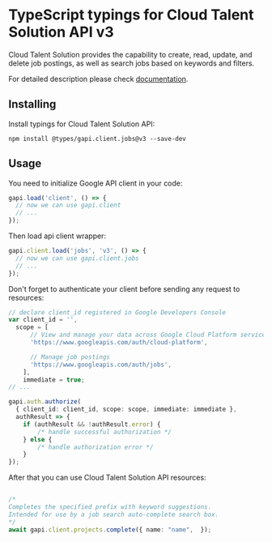 # TypeScript typings for Cloud Talent Solution API v3

Cloud Talent Solution provides the capability to create, read, update, and delete job postings, as well as search jobs based on keywords and filters.

For detailed description please check [documentation](https://cloud.google.com/talent-solution/job-search/docs/).

## Installing

Install typings for Cloud Talent Solution API:

```
npm install @types/gapi.client.jobs@v3 --save-dev
```

## Usage

You need to initialize Google API client in your code:

```typescript
gapi.load('client', () => {
  // now we can use gapi.client
  // ...
});
```

Then load api client wrapper:

```typescript
gapi.client.load('jobs', 'v3', () => {
  // now we can use gapi.client.jobs
  // ...
});
```

Don't forget to authenticate your client before sending any request to resources:

```typescript
// declare client_id registered in Google Developers Console
var client_id = '',
  scope = [ 
      // View and manage your data across Google Cloud Platform services
      'https://www.googleapis.com/auth/cloud-platform',

      // Manage job postings
      'https://www.googleapis.com/auth/jobs',
    ],
    immediate = true;
// ...

gapi.auth.authorize(
  { client_id: client_id, scope: scope, immediate: immediate },
  authResult => {
    if (authResult && !authResult.error) {
        /* handle successful authorization */
    } else {
        /* handle authorization error */
    }
});
```

After that you can use Cloud Talent Solution API resources:

```typescript

/*
Completes the specified prefix with keyword suggestions.
Intended for use by a job search auto-complete search box.
*/
await gapi.client.projects.complete({ name: "name",  });
```
